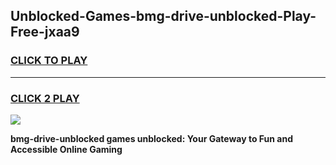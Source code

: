 
## Unblocked-Games-bmg-drive-unblocked-Play-Free-jxaa9
<h3>
<a href="https://premium76.site?title=bmg-drive-unblocked&ref=18A1">CLICK TO PLAY</a></h3>
<hr>

<h3>
<a href="https://premium76.site?title=bmg-drive-unblocked&ref=18A1">CLICK 2 PLAY</a>
  
</h3>

<a href="https://premium76.site?title=bmg-drive-unblocked&ref=18A1"><img src="https://clearcache.store/games.png"></a>


**bmg-drive-unblocked games unblocked: Your Gateway to Fun and Accessible Online Gaming**

